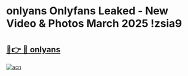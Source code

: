 # onlyans Onlyfans Leaked - New Video & Photos March 2025 !zsia9

# <h2><a href="https://d8fy83.iuczelnia.edu.pl?title=onlyans&ref=zsia9">🔗👉 🔴 onlyans</a></h2>

[![acn](https://github.com/user-attachments/assets/0f9c940e-d8b0-45ae-aac7-cd30a18b3e1c)](https://d8fy83.iuczelnia.edu.pl?title=onlyans&ref=zsia9)

